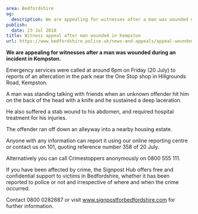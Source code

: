 ```yaml
area: Bedfordshire
og:
  description: We are appealing for witnesses after a man was wounded during an incident in Kempston.
publish:
  date: 23 Jul 2018
title: Witness appeal after man wounded in Kempston
url: https://www.bedfordshire.police.uk/news-and-appeals/appeal-wounded-kempston-july2018
```

**We are appealing for witnesses after a man was wounded during an incident in Kempston.**

Emergency services were called at around 6pm on Friday (20 July) to reports of an altercation in the park near the One Stop shop in Hillgrounds Road, Kempston.

A man was standing talking with friends when an unknown offender hit him on the back of the head with a knife and he sustained a deep laceration.

He also suffered a stab wound to his abdomen, and required hospital treatment for his injuries.

The offender ran off down an alleyway into a nearby housing estate.

Anyone with any information can report it using our online reporting centre or contact us on 101, quoting reference number 358 of 20 July.

Alternatively you can call Crimestoppers anonymously on 0800 555 111.

If you have been affected by crime, the Signpost Hub offers free and confidential support to victims in Bedfordshire, whether it has been reported to police or not and irrespective of where and when the crime occurred.

Contact 0800 0282887 or visit www.signpostforbedfordshire.com for further information.
